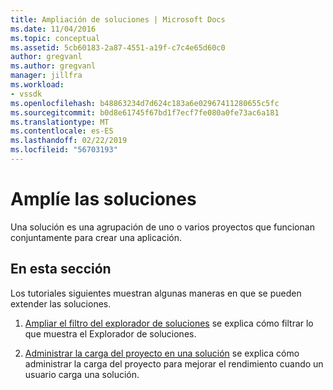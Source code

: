 ```yaml
---
title: Ampliación de soluciones | Microsoft Docs
ms.date: 11/04/2016
ms.topic: conceptual
ms.assetid: 5cb60183-2a87-4551-a19f-c7c4e65d60c0
author: gregvanl
ms.author: gregvanl
manager: jillfra
ms.workload:
- vssdk
ms.openlocfilehash: b48863234d7d624c183a6e02967411280655c5fc
ms.sourcegitcommit: b0d8e61745f67bd1f7ecf7fe080a0fe73ac6a181
ms.translationtype: MT
ms.contentlocale: es-ES
ms.lasthandoff: 02/22/2019
ms.locfileid: "56703193"
---
```

# <a name="extend-solutions"></a>Amplíe las soluciones
Una solución es una agrupación de uno o varios proyectos que funcionan conjuntamente para crear una aplicación.

## <a name="in-this-section"></a>En esta sección
 Los tutoriales siguientes muestran algunas maneras en que se pueden extender las soluciones.

1.  [Ampliar el filtro del explorador de soluciones](../extensibility/extending-the-solution-explorer-filter.md) se explica cómo filtrar lo que muestra el Explorador de soluciones.

2.  [Administrar la carga del proyecto en una solución](../extensibility/managing-project-loading-in-a-solution.md) se explica cómo administrar la carga del proyecto para mejorar el rendimiento cuando un usuario carga una solución.